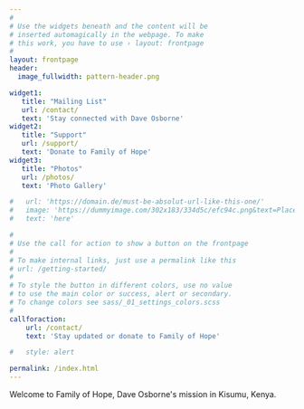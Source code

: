 ```yaml
---
#
# Use the widgets beneath and the content will be
# inserted automagically in the webpage. To make
# this work, you have to use › layout: frontpage
#
layout: frontpage
header:
  image_fullwidth: pattern-header.png

widget1:
   title: "Mailing List"
   url: /contact/
   text: 'Stay connected with Dave Osborne'
widget2:
   title: "Support"
   url: /support/
   text: 'Donate to Family of Hope'
widget3:
   title: "Photos"
   url: /photos/
   text: 'Photo Gallery'

#   url: 'https://domain.de/must-be-absolut-url-like-this-one/'
#   image: 'https://dummyimage.com/302x183/334d5c/efc94c.png&text=Placeholder'
#   text: 'here'

#
# Use the call for action to show a button on the frontpage
#
# To make internal links, just use a permalink like this
# url: /getting-started/
#
# To style the button in different colors, use no value
# to use the main color or success, alert or secondary.
# To change colors see sass/_01_settings_colors.scss
#
callforaction:
    url: /contact/
    text: 'Stay updated or donate to Family of Hope'

#   style: alert

permalink: /index.html
---
```


Welcome to Family of Hope, Dave Osborne's mission in Kisumu, Kenya.

<!-- div id="videoModal" class="reveal-modal large" data-reveal="">
  <div class="flex-video widescreen vimeo" style="display: block;">
    <iframe width="1280" height="720" src="https://www.youtube.com/embed/3b5zCFSmVvU" frameborder="0" allowfullscreen></iframe>
  </div>
  <a class="close-reveal-modal">&#215;</a>
</div -->
